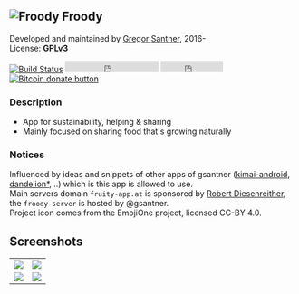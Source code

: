 ## ![Froody](https://avatars1.githubusercontent.com/u/24797651?v=3&s=48) Froody

Developed and maintained by [Gregor Santner](<https://gsantner.github.io>), 2016-  
License: **GPLv3**  

[![Build Status](https://travis-ci.org/froodyapp/froody-android.svg?branch=master)](https://travis-ci.org/froodyapp/froody-android)
<span class="badge-githubfollow"><iframe src="https://ghbtns.com/github-btn.html?user=froodyapp&amp;type=follow&amp;count=true" allowtransparency="true" frameborder="0" scrolling="0" width="165" height="20"></iframe></span>
<span class="badge-githubstar"><iframe src="https://ghbtns.com/github-btn.html?user=froodyapp&amp;repo=froody-android&amp;type=watch&amp;count=true" allowtransparency="true" frameborder="0" scrolling="0" width="110" height="20"></iframe></span>
<span class="badge-bitcoin"><a href="https://gsantner.github.io/donate/#donate" title="Donate once-off to this project using Bitcoin"><img src="https://img.shields.io/badge/bitcoin-donate-yellow.svg" alt="Bitcoin donate button" /></a></span>

### Description
* App for sustainability, helping & sharing
* Mainly focused on sharing food that's growing naturally


### Notices
Influenced by ideas and snippets of other apps of gsantner ([kimai-android](https://github.com/gsantner/kimai-android), [dandelion\*](https://github.com/Diaspora-for-Android/dandelion), ..) which is this app is allowed to use.  
Main servers domain `fruity-app.at` is sponsored by [Robert Diesenreither](http://www.zero-emission.at/index.php), the `froody-server` is hosted by @gsantner.  
Project icon comes from the EmojiOne project, licensed CC-BY 4.0.  

## Screenshots

<table>
  <tr>
    <td> <img src="https://raw.githubusercontent.com/froodyapp/froody-extras/master/img/screens/v0.2/screen__v0.2__10.png"/> </td>
    <td> <img src="https://raw.githubusercontent.com/froodyapp/froody-extras/master/img/screens/v0.2/screen__v0.2__07.png"/> </td>
  </tr><tr>
    <td> <img src="https://raw.githubusercontent.com/froodyapp/froody-extras/master/img/screens/v0.2/screen__v0.2__03.png"/> </td>
    <td> <img src="https://raw.githubusercontent.com/froodyapp/froody-extras/master/img/screens/v0.2/screen__v0.2__01.png"/> </td>
  </tr>
</table>
